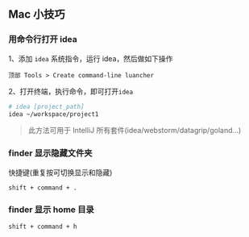 ## Mac 小技巧 <!-- {docsify-ignore} -->

### 用命令行打开 idea
1、添加 `idea` 系统指令，运行 idea，然后做如下操作
```
顶部 Tools > Create command-line luancher
```

2、打开终端，执行命令，即可打开`idea`
```bash
# idea [project_path]
idea ~/workspace/project1
```
> 此方法可用于 IntelliJ 所有套件(idea/webstorm/datagrip/goland...)

### finder 显示隐藏文件夹
快捷键(重复按可切换显示和隐藏)
```
shift + command + .
```

### finder 显示 home 目录
```
shift + command + h
```
